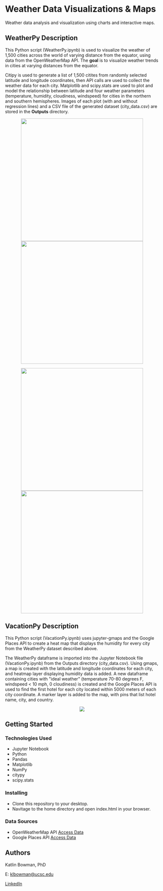 # Weather Data Visualizations & Maps

Weather data analysis and visualization using charts and interactive maps.

## WeatherPy Description

This Python script (WeatherPy.ipynb) is used to visualize the weather of 1,500 cities across the world of varying distance from the equator, using data from the OpenWeatherMap API. The **goal** is to visualize weather trends in cities at varying distances from the equator. 

Citipy is used to generate a list of 1,500 citites from randomly selected latitude and longitude coordinates, then API calls are used to collect the weather data for each city. Matplotlib and scipy.stats are used to plot and model the relationship between latitude and four weather parameters (temperature, humidity, cloudiness, windspeed) for cities in the northern and southern hemispheres. Images of each plot (with and without regression lines) and a CSV file of the generated dataset (city_data.csv) are stored in the **Outputs** directory. 
<p align="center">
  <img src="https://user-images.githubusercontent.com/74067302/146285021-9a5f615f-701b-4646-82b7-5b25b5737f96.png" width="400" />
  <img src="https://user-images.githubusercontent.com/74067302/146285023-d105ac85-1ca7-4840-9c60-0f9b8420aa42.png" width="400" />
</p>

<p align="center">
  <img src="https://user-images.githubusercontent.com/74067302/146285175-7d8f63f3-6881-4c00-9685-4e1b836f8165.png" width="400" />
  <img src="https://user-images.githubusercontent.com/74067302/146285156-99884cd5-b203-42f6-ac11-eab5cf7bc56a.png" width="400" />
</p>

## VacationPy Description

This Python script (VacationPy.ipynb) uses jupyter-gmaps and the Google Places API to create a heat map that displays the humidity for every city from the WeatherPy dataset described above. 

The WeatherPy dataframe is imported into the Jupyter Notebook file (VacationPy.ipynb) from the Outputs directory (city_data.csv). Using gmaps, a map is created with the latitude and longitude coordinates for each city, and heatmap layer displaying humidity data is added. A new dataframe containing cities with "ideal weather" (temperature 70-80 degrees F, windspeed < 10 mph, 0 cloudiness) is created and the Google Places API is used to find the first hotel for each city located within 5000 meters of each city coordinate. A marker layer is added to the map, with pins that list hotel name, city, and country. 
<p align="center">
  <img src="https://user-images.githubusercontent.com/74067302/134268056-0916a403-a4c2-42ed-afa1-647a0737a419.png"/>
</p>

## Getting Started

### Technologies Used 

* Jupyter Notebook
* Python
* Pandas
* Matplotlib
* NumPy
* citypy
* scipy.stats

### Installing

* Clone this repository to your desktop.
* Navitage to the home directory and open index.html in your browser.

### Data Sources

* OpenWeatherMap API [Access Data](https://openweathermap.org/api)
* Google Places API [Access Data](https://developers.google.com/maps/documentation/places/web-service/overview)


## Authors

Katlin Bowman, PhD

E: klbowman@ucsc.edu

[LinkedIn](https://www.linkedin.com/in/katlin-bowman/)

